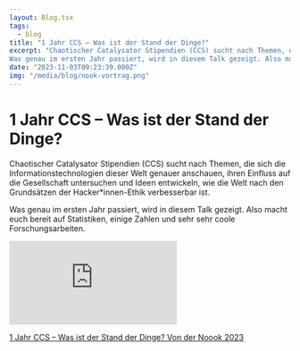 ```yaml
---
layout: Blog.tsx
tags:
  - blog
title: "1 Jahr CCS – Was ist der Stand der Dinge?"
excerpt: "Chaotischer Catalysator Stipendien (CCS) sucht nach Themen, die sich die Informationstechnologien dieser Welt genauer anschauen, ihren Einfluss auf die Gesellschaft untersuchen und Ideen entwickeln, wie die Welt nach den Grundsätzen der Hacker*innen-Ethik verbesserbar ist.
Was genau im ersten Jahr passiert, wird in diesem Talk gezeigt. Also macht euch bereit auf Statistiken, einige Zahlen und sehr sehr coole Forschungsarbeiten."
date: "2023-11-03T09:23:39.000Z"
img: "/media/blog/nook-vortrag.png"
---
```


# 1 Jahr CCS – Was ist der Stand der Dinge?

Chaotischer Catalysator Stipendien (CCS) sucht nach Themen, die sich die Informationstechnologien dieser Welt genauer anschauen, ihren Einfluss auf die Gesellschaft untersuchen und Ideen entwickeln, wie die Welt nach den Grundsätzen der Hacker\*innen-Ethik verbesserbar ist.

Was genau im ersten Jahr passiert, wird in diesem Talk gezeigt. Also macht euch bereit auf Statistiken, einige Zahlen und sehr sehr coole Forschungsarbeiten.

<iframe class="gpn21-video" src="https://media.ccc.de/v/2023-11-03-1-jahr-ccs-e2-80-93-was-ist-der-stand-der-dinge-3f/oembed" frameborder="0" allowfullscreen></iframe>

<a href="https://media.ccc.de/v/2023-11-03-1-jahr-ccs-e2-80-93-was-ist-der-stand-der-dinge-3f">1 Jahr CCS – Was ist der Stand der Dinge? Von der Noook 2023</a>
